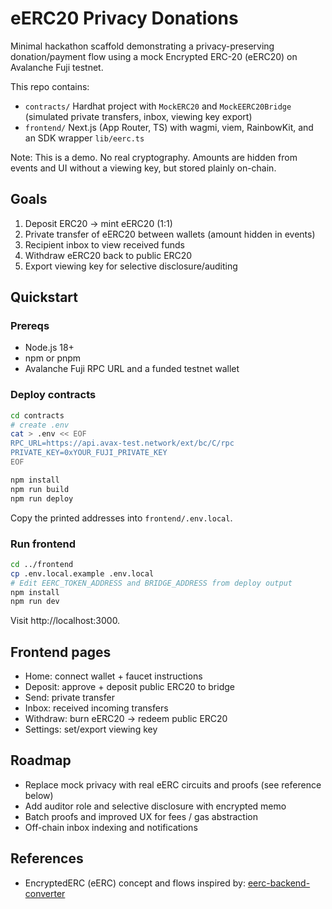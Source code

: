 # eERC20 Privacy Donations

Minimal hackathon scaffold demonstrating a privacy-preserving donation/payment flow using a mock Encrypted ERC-20 (eERC20) on Avalanche Fuji testnet.

This repo contains:
- `contracts/` Hardhat project with `MockERC20` and `MockEERC20Bridge` (simulated private transfers, inbox, viewing key export)
- `frontend/` Next.js (App Router, TS) with wagmi, viem, RainbowKit, and an SDK wrapper `lib/eerc.ts`

Note: This is a demo. No real cryptography. Amounts are hidden from events and UI without a viewing key, but stored plainly on-chain.

## Goals
1. Deposit ERC20 → mint eERC20 (1:1)
2. Private transfer of eERC20 between wallets (amount hidden in events)
3. Recipient inbox to view received funds
4. Withdraw eERC20 back to public ERC20
5. Export viewing key for selective disclosure/auditing

## Quickstart

### Prereqs
- Node.js 18+
- npm or pnpm
- Avalanche Fuji RPC URL and a funded testnet wallet

### Deploy contracts

```bash
cd contracts
# create .env
cat > .env << EOF
RPC_URL=https://api.avax-test.network/ext/bc/C/rpc
PRIVATE_KEY=0xYOUR_FUJI_PRIVATE_KEY
EOF

npm install
npm run build
npm run deploy
```
Copy the printed addresses into `frontend/.env.local`.

### Run frontend

```bash
cd ../frontend
cp .env.local.example .env.local
# Edit EERC_TOKEN_ADDRESS and BRIDGE_ADDRESS from deploy output
npm install
npm run dev
```
Visit http://localhost:3000.

## Frontend pages
- Home: connect wallet + faucet instructions
- Deposit: approve + deposit public ERC20 to bridge
- Send: private transfer
- Inbox: received incoming transfers
- Withdraw: burn eERC20 → redeem public ERC20
- Settings: set/export viewing key

## Roadmap
- Replace mock privacy with real eERC circuits and proofs (see reference below)
- Add auditor role and selective disclosure with encrypted memo
- Batch proofs and improved UX for fees / gas abstraction
- Off-chain inbox indexing and notifications

## References
- EncryptedERC (eERC) concept and flows inspired by: [eerc-backend-converter](https://github.com/alejandro99so/eerc-backend-converter)
